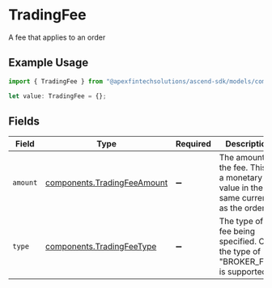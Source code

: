 # TradingFee

A fee that applies to an order

## Example Usage

```typescript
import { TradingFee } from "@apexfintechsolutions/ascend-sdk/models/components";

let value: TradingFee = {};
```

## Fields

| Field                                                                              | Type                                                                               | Required                                                                           | Description                                                                        | Example                                                                            |
| ---------------------------------------------------------------------------------- | ---------------------------------------------------------------------------------- | ---------------------------------------------------------------------------------- | ---------------------------------------------------------------------------------- | ---------------------------------------------------------------------------------- |
| `amount`                                                                           | [components.TradingFeeAmount](../../models/components/tradingfeeamount.md)         | :heavy_minus_sign:                                                                 | The amount of the fee. This is a monetary value in the same currency as the order. | {<br/>"value": "5.00"<br/>}                                                        |
| `type`                                                                             | [components.TradingFeeType](../../models/components/tradingfeetype.md)             | :heavy_minus_sign:                                                                 | The type of fee being specified. Only the type of "BROKER_FEE" is supported.       | BROKER_FEE                                                                         |